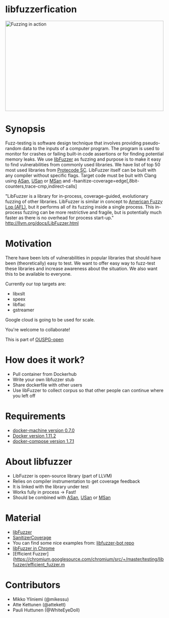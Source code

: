 
# libfuzzerfication

<img src="https://raw.githubusercontent.com/ouspg/libfuzzerfication/master/pictures/fuzzing.png" width="500" height="284" alt="Fuzzing in action">


# Synopsis
Fuzz-testing is software design technique that involves providing pseudo-random data to the inputs of a computer program. The program is used to monitor for crashes or failing built-in code assertions or for finding potential memory leaks. We use [libFuzzer](http://llvm.org/docs/LibFuzzer.html) as fuzzing and purpose is to make it easy to find vulnerabilities from commonly used libraries. We have list of top 50 most used libraries from [Protecode SC](http://www.codenomicon.com/products/appcheck/). LibFuzzer itself can be built with any compiler without specific flags. Target code must be buit with Clang using [ASan](http://clang.llvm.org/docs/AddressSanitizer.html), [USan](http://clang.llvm.org/docs/UndefinedBehaviorSanitizer.html) or [MSan](http://clang.llvm.org/docs/MemorySanitizer.html) and -fsanitize-coverage=edge[,8bit-counters,trace-cmp,indirect-calls]

"LibFuzzer is a library for in-process, coverage-guided, evolutionary fuzzing of other libraries.
LibFuzzer is similar in concept to [American Fuzzy Lop (AFL)](http://lcamtuf.coredump.cx/afl/), but it performs all of its fuzzing inside a single process. This in-process fuzzing can be more restrictive and fragile, but is potentially much faster as there is no overhead for process start-up."
http://llvm.org/docs/LibFuzzer.html

# Motivation
There have been lots of vulnerabilities in popular libraries that should have been (theoretically) easy to test. We want to offer easy way to fuzz-test these libraries and increase awareness about the situation. We also want this to be available to everyone.

Currently our top targets are:
* libxslt
* speex
* libflac
* gstreamer

Google cloud is going to be used for scale.

You're welcome to collaborate!

This is part of [OUSPG-open](https://github.com/ouspg/ouspg-open)

# How does it work?
* Pull container from Dockerhub
* Write your own libfuzzer stub
* Share dockerfile with other users
* Use libFuzzer to collect corpus so that other people can continue where you left off

# Requirements
* [docker-machine version 0.7.0](https://docs.docker.com/machine/)
* [Docker version 1.11.2](https://www.docker.com/)
* [docker-compose version 1.7.1](https://docs.docker.com/compose/)

# About libfuzzer
* LibFuzzer is open-source library (part of LLVM)
* Relies on compiler instrumentation to get coverage feedback
* It is linked with the library under test
* Works fully in process -> Fast!
* Should be combined with [ASan](http://clang.llvm.org/docs/AddressSanitizer.html), [USan](http://clang.llvm.org/docs/UndefinedBehaviorSanitizer.html) or [MSan](http://clang.llvm.org/docs/MemorySanitizer.html)

# Material

* [libFuzzer](http://llvm.org/docs/LibFuzzer.html)
* [SanitizerCoverage](http://clang.llvm.org/docs/SanitizerCoverage.html)
* You can find some nice examples from: [libfuzzer-bot repo](https://github.com/google/libfuzzer-bot)
* [libFuzzer in Chrome](https://chromium.googlesource.com/chromium/src/+/master/testing/libfuzzer/README.md)
* [Efficient Fuzzer](https://chromium.googlesource.com/chromium/src/+/master/testing/libfuzzer/efficient_fuzzer.m

# Contributors
* Mikko Yliniemi (@mikessu)
* Atte Kettunen (@attekett)
* Pauli Huttunen (@WhiteEyeDoll)
